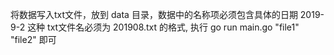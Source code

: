 将数据写入txt文件，放到 data 目录，数据中的名称项必须包含具体的日期 2019-9-2 这种
txt文件名必须为 201908.txt 的格式,
执行 go run main.go "file1" "file2" 即可